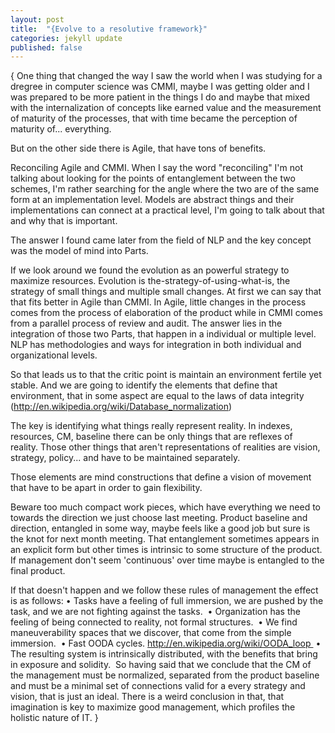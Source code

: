 ```yaml
---
layout: post
title:  "{Evolve to a resolutive framework}"
categories: jekyll update
published: false
---
```

{
One thing that changed the way I saw the world when I was studying for a dregree in computer science was CMMI, maybe I was getting older and I was prepared to be more patient in the things I do and maybe that mixed with the internalization of concepts like earned value and the measurement of maturity of the processes, that with time became the perception of maturity of... everything.

But on the other side there is Agile, that have tons of benefits.

Reconciling Agile and CMMI.
When I say the word "reconciling" I'm not talking about looking for the points of entanglement between the two schemes, I'm rather searching for the angle where the two are of the same form at an implementation level. Models are abstract things and their implementations can connect at a practical level, I'm going to talk about that and why that is important.

The answer I found came later from the field of NLP and the key concept was the model of mind into Parts.

If we look around we found the evolution as an powerful strategy to maximize resources. Evolution is the-strategy-of-using-what-is, the strategy of small things and multiple small changes. At first we can say that that fits better in Agile than CMMI. In Agile, little changes in the process comes from the process of elaboration of the product while in CMMI comes from a parallel process of review and audit. The answer lies in the integration of those two Parts, that happen in a individual or multiple level. NLP has methodologies and ways for integration in both individual and organizational levels.

So that leads us to that the critic point is maintain an environment fertile yet stable. And we are going to identify the elements that define that environment, that in some aspect are equal to the laws of data integrity (http://en.wikipedia.org/wiki/Database_normalization)

The key is identifying what things really represent reality. In indexes, resources, CM, baseline there can be only things that are reflexes of reality. Those other things that aren't representations of realities are vision, strategy, policy... and have to be maintained separately.

Those elements are mind constructions that define a vision of movement that have to be apart in order to gain flexibility.

Beware too much compact work pieces, which have everything we need to towards the direction we just choose last meeting. Product baseline and direction, entangled in some way, maybe feels like a good job but sure is the knot for next month meeting. That entanglement sometimes appears in an explicit form but other times is intrinsic to some structure of the product. If management don't seem 'continuous' over time maybe is entangled to the final product.

If that doesn't happen and we follow these rules of management the effect is as follows:
	• Tasks have a feeling of full immersion, we are pushed by the task, and we are not fighting against the tasks. 
	• Organization has the feeling of being connected to reality, not formal structures. 
	• We find maneuverability spaces that we discover, that come from the simple immersion. 
	• Fast OODA cycles. http://en.wikipedia.org/wiki/OODA_loop 
	• The resulting system is intrinsically distributed, with the benefits that bring in exposure and solidity. 
So having said that we conclude that the CM of the management must be normalized, separated from the product baseline and must be a minimal set of connections valid for a every strategy and vision, that is just an ideal. There is a weird conclusion in that, that imagination is key to maximize good management, which profiles the holistic nature of IT.
}